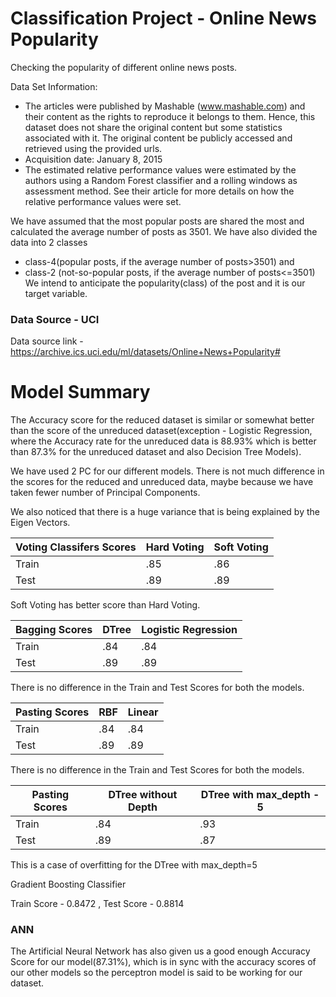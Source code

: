 # Classification Project - Online News Popularity

Checking the popularity of different online news posts.

Data Set Information:

* The articles were published by Mashable (www.mashable.com) and their content as the rights to reproduce it belongs to them. Hence, this dataset does not share the original content but some statistics associated with it. The original content be publicly accessed and retrieved using the provided urls. 
* Acquisition date: January 8, 2015 
* The estimated relative performance values were estimated by the authors using a Random Forest classifier and a rolling windows as assessment method. See their article for more details on how the relative performance values were set.

We have assumed that the most popular posts are shared the most and calculated the average number of posts as 3501.
We have also divided the data into 2 classes 
- class-4(popular posts, if the average number of posts>3501) and 
- class-2 (not-so-popular posts, if the average number of posts<=3501)
We intend to anticipate the popularity(class) of the post and it is our target variable.


### Data Source - UCI
Data source link - https://archive.ics.uci.edu/ml/datasets/Online+News+Popularity#

# Model Summary
The Accuracy score for the reduced dataset is similar or somewhat better than the score of the unreduced dataset(exception - Logistic Regression, where the Accuracy rate for the unreduced data is 88.93% which is better than 87.3% for the unreduced dataset and also Decision Tree Models).

We have used 2 PC for our different models. There is not much difference in the scores for the reduced and unreduced data, maybe because we have taken fewer number of Principal Components.

We also noticed that there is a huge variance that is being explained by the Eigen Vectors.

| Voting Classifers Scores | Hard Voting | Soft Voting |
| --- | --- | --- |
| Train | .85 | .86 |
| Test | .89 | .89 |

Soft Voting has better score than Hard Voting.

| Bagging Scores | DTree | Logistic Regression |
| --- | --- | --- |
| Train | .84 | .84 |
| Test | .89 | .89 |

There is no difference in the Train and Test Scores for both the models.

| Pasting Scores | RBF | Linear |
| --- | --- | --- |
| Train | .84 | .84 |
| Test | .89 | .89 |

There is no difference in the Train and Test Scores for both the models.

| Pasting Scores | DTree without Depth | DTree with max_depth - 5 |
| --- | --- | --- |
| Train | .84 | .93 |
| Test | .89 | .87 |

This is a case of overfitting for the DTree with max_depth=5

Gradient Boosting Classifier

Train Score - 0.8472 , Test Score - 0.8814






### ANN

The Artificial Neural Network has also given us a good enough Accuracy Score for our model(87.31%), which is in sync with the accuracy scores of our other models so the perceptron model is said to be working for our dataset.
